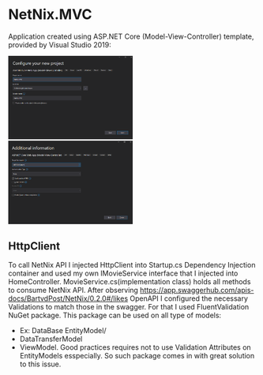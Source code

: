 # NetNix.MVC
Application created using ASP.NET Core (Model-View-Controller) template, provided by Visual Studio 2019:

<img src="pic1.png" width="50%">
<img src="pic2.png" width="50%">

## HttpClient
To call NetNix API I injected HttpClient into Startup.cs Dependency Injection container and used my own IMovieService interface that I injected into HomeController.
MovieService.cs(implementation class) holds all methods to consume NetNix API. After observing https://app.swaggerhub.com/apis-docs/BartvdPost/NetNix/0.2.0#/likes OpenAPI I configured the necessary Validations to match those in the swagger. For that I used FluentValidation NuGet package. This package can be used on all type of models: 
- Ex: DataBase EntityModel/
- DataTransferModel 
- ViewModel. 
Good practices requires not to use Validation Attributes on EntityModels esspecially. So such package comes in with great solution to this issue.
